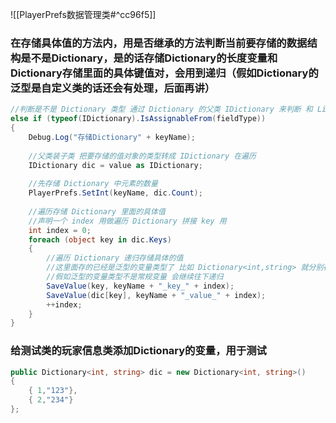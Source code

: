 ![[PlayerPrefs数据管理类#^cc96f5]]

### 在存储具体值的方法内，用是否继承的方法判断当前要存储的数据结构是不是Dictionary，是的话存储Dictionary的长度变量和Dictionary存储里面的具体键值对，会用到递归（假如Dictionary的泛型是自定义类的话还会有处理，后面再讲）
```cs
//判断是不是 Dictionary 类型 通过 Dictionary 的父类 IDictionary 来判断 和 List 的判断类似
else if (typeof(IDictionary).IsAssignableFrom(fieldType))
{
    Debug.Log("存储Dictionary" + keyName);
    
    //父类装子类 把要存储的值对象的类型转成 IDictionary 在遍历
    IDictionary dic = value as IDictionary;
    
    //先存储 Dictionary 中元素的数量 
    PlayerPrefs.SetInt(keyName, dic.Count);
    
    //遍历存储 Dictionary 里面的具体值
    //声明一个 index 用做遍历 Dictionary 拼接 key 用
    int index = 0;
    foreach (object key in dic.Keys)
    {
        //遍历 Dictionary 递归存储具体的值
        //这里面存的已经是泛型的变量类型了 比如 Dictionary<int,string> 就分别存 int 类型和 string 类型的变量
        //假如泛型的变量类型不是常规变量 会继续往下递归
        SaveValue(key, keyName + "_key_" + index);
        SaveValue(dic[key], keyName + "_value_" + index);
        ++index;
    }
}
```

### 给测试类的玩家信息类添加Dictionary的变量，用于测试
```cs
public Dictionary<int, string> dic = new Dictionary<int, string>()
{
    { 1,"123"},
    { 2,"234"}
};
```